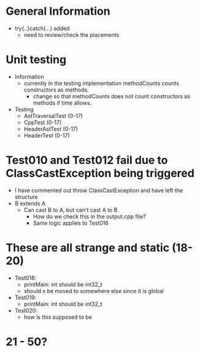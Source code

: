 # General Information
- try{..}catch(...) added
    - need to review/check the placements
        
# Unit testing
- Information
    - currently in the testing implementation methodCounts counts constructors as methods. 
        - change so that methodCounts does not count constructors as methods if time allows.
- Testing
    - AstTraversalTest (0-17)
    - CppTest (0-17)
    - HeaderAstTest (0-17)
    - HeaderTest (0-17)

# Test010 and Test012 fail due to ClassCastException being triggered 
- I have commented out throw ClassCastException and have left the structure
- B extends A
    - Can cast B to A, but can't cast A to B
        - How do we check this in the output.cpp file?
        - Same logic applies to Test016

# These are all strange and static (18-20)
- Test018:
	- printMain: int should be int32_t
    - should x be moved to somewhere else since it is global
- Test019:
	- printMain: int should be int32_t
- Test020:
	- how is this supposed to be
	
# 21 - 50?
	
